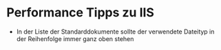 # Performance Tipps zu IIS

- In der Liste der Standarddokumente sollte der verwendete Dateityp in der Reihenfolge immer ganz oben stehen